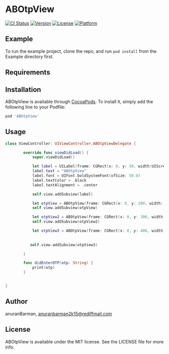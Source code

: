 # ABOtpView

[![CI Status](https://img.shields.io/travis/anuranBarman/ABOtpView.svg?style=flat)](https://travis-ci.org/anuranBarman/ABOtpView)
[![Version](https://img.shields.io/cocoapods/v/ABOtpView.svg?style=flat)](https://cocoapods.org/pods/ABOtpView)
[![License](https://img.shields.io/cocoapods/l/ABOtpView.svg?style=flat)](https://cocoapods.org/pods/ABOtpView)
[![Platform](https://img.shields.io/cocoapods/p/ABOtpView.svg?style=flat)](https://cocoapods.org/pods/ABOtpView)

## Example

To run the example project, clone the repo, and run `pod install` from the Example directory first.

## Requirements

## Installation

ABOtpView is available through [CocoaPods](https://cocoapods.org). To install
it, simply add the following line to your Podfile:

```ruby
pod 'ABOtpView'
```

## Usage

```swift
class ViewController: UIViewController,ABOtpViewDelegate {

        override func viewDidLoad() {
            super.viewDidLoad()

            let label = UILabel(frame: CGRect(x: 0, y: 50, width:UIScreen.main.bounds.size.width, height: 60))
            label.text = "ABOtpView"
            label.font = UIFont.boldSystemFont(ofSize: 50.0)
            label.textColor = .black
            label.textAlignment = .center

            self.view.addSubview(label)

            let otpView = ABOtpView(frame: CGRect(x: 0, y: 200, width: UIScreen.main.bounds.size.width, height: 60), numberOfDigits: 6,     borderType: .ROUND, borderColor: .blue,delegate:self)
            self.view.addSubview(otpView)

            let otpView2 = ABOtpView(frame: CGRect(x: 0, y: 300, width: UIScreen.main.bounds.size.width, height: 60), numberOfDigits: 4, borderType: .SEMI_ROUND, borderColor: .red,delegate:self)
            self.view.addSubview(otpView2)

            let otpView3 = ABOtpView(frame: CGRect(x: 0, y: 400, width: UIScreen.main.bounds.size.width, height: 60), numberOfDigits: 5, borderType: .SQUARE, borderColor: .black,delegate:self)
           
           
           self.view.addSubview(otpView3)

        }

        func didEnterOTP(otp: String) {
            print(otp)
        }


}

```


## Author

anuranBarman, anuranbarman2k15@rediffmail.com

## License

ABOtpView is available under the MIT license. See the LICENSE file for more info.
